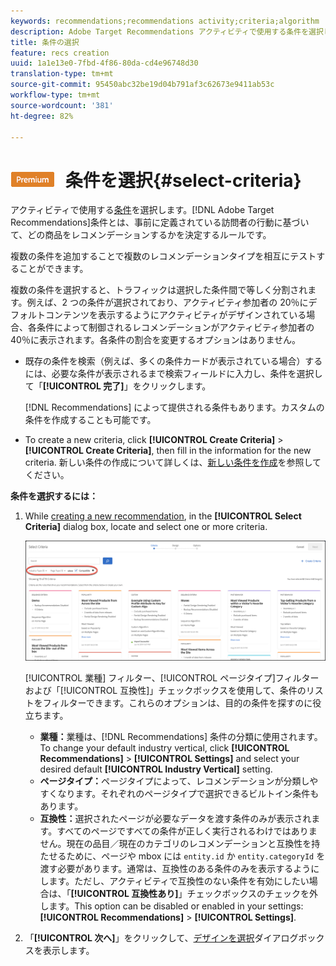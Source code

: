 ```yaml
---
keywords: recommendations;recommendations activity;criteria;algorithm
description: Adobe Target Recommendations アクティビティで使用する条件を選択します。
title: 条件の選択
feature: recs creation
uuid: 1a1e13e0-7fbd-4f86-80da-cd4e96748d30
translation-type: tm+mt
source-git-commit: 95450abc32be19d04b791af3c62673e9411ab53c
workflow-type: tm+mt
source-wordcount: '381'
ht-degree: 82%

---
```



# ![PREMIUM](/help/assets/premium.png) 条件を選択{#select-criteria}

 アクティビティで使用する[条件](/help/c-recommendations/c-algorithms/algorithms.md)を選択します。[!DNL Adobe Target Recommendations]条件とは、事前に定義されている訪問者の行動に基づいて、どの商品をレコメンデーションするかを決定するルールです。

複数の条件を追加することで複数のレコメンデーションタイプを相互にテストすることができます。

複数の条件を選択すると、トラフィックは選択した条件間で等しく分割されます。例えば、2 つの条件が選択されており、アクティビティ参加者の 20％にデフォルトコンテンツを表示するようにアクティビティがデザインされている場合、各条件によって制御されるレコメンデーションがアクティビティ参加者の 40％に表示されます。各条件の割合を変更するオプションはありません。

* 既存の条件を検索（例えば、多くの条件カードが表示されている場合）するには、必要な条件が表示されるまで検索フィールドに入力し、条件を選択して「**[!UICONTROL 完了]**」をクリックします。

   [!DNL Recommendations] によって提供される条件もあります。カスタムの条件を作成することも可能です。

* To create a new criteria, click **[!UICONTROL Create Criteria]** > **[!UICONTROL Create Criteria]**, then fill in the information for the new criteria. 新しい条件の作成について詳しくは、[新しい条件を作成](/help/c-recommendations/c-algorithms/create-new-algorithm.md#task_8A9CB465F28D44899F69F38AD27352FE)を参照してください。

**条件を選択するには：**

1. While [creating a new recommendation](/help/c-recommendations/t-create-recs-activity/create-recs-activity.md#task_6874328773C64C44A73F0A130AD3F96F), in the **[!UICONTROL Select Criteria]** dialog box, locate and select one or more criteria.

   ![条件を選択ダイアログボックス](/help/c-recommendations/t-create-recs-activity/assets/filters.png)

   [!UICONTROL 業種] フィルター、[!UICONTROL ページタイプ]フィルターおよび「[!UICONTROL 互換性]」チェックボックスを使用して、条件のリストをフィルターできます。これらのオプションは、目的の条件を探すのに役立ちます。

   * **業種：**&#x200B;業種は、[!DNL Recommendations] 条件の分類に使用されます。To change your default industry vertical, click **[!UICONTROL Recommendations]** > **[!UICONTROL Settings]** and select your desired default **[!UICONTROL Industry Vertical]** setting.
   * **ページタイプ：**&#x200B;ページタイプによって、レコメンデーションが分類しやすくなります。それぞれのページタイプで選択できるビルトイン条件もあります。
   * **互換性：**&#x200B;選択されたページが必要なデータを渡す条件のみが表示されます。すべてのページですべての条件が正しく実行されるわけではありません。現在の品目／現在のカテゴリのレコメンデーションと互換性を持たせるために、ページや mbox には `entity.id` か `entity.categoryId` を渡す必要があります。通常は、互換性のある条件のみを表示するようにします。ただし、アクティビティで互換性のない条件を有効にしたい場合は、「**[!UICONTROL 互換性あり]**」チェックボックスのチェックを外します。This option can be disabled or enabled in your settings: **[!UICONTROL Recommendations]** > **[!UICONTROL Settings]**.

1. 「**[!UICONTROL 次へ]**」をクリックして、[デザインを選択](/help/c-recommendations/c-design-overview/design-overview.md)ダイアログボックスを表示します。
